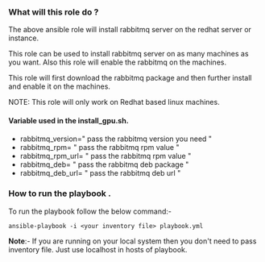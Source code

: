 ### What will this role do ?

The above ansible role will install rabbitmq server on the redhat server or instance.

This role can be used to install rabbitmq server on as many machines as you want. Also this role will enable the rabbitmq on the machines.

This role will first download the rabbitmq package and then further install and enable it on the machines.

NOTE: This role will only work on Redhat based linux machines.

#### Variable used in the install_gpu.sh.

- rabbitmq_version=" pass the rabbitmq version you need "
- rabbitmq_rpm= " pass the rabbitmq rpm value "
- rabbitmq_rpm_url= " pass the rabbitmq rpm value "
- rabbitmq_deb= " pass the rabbitmq deb package  "
- rabbitmq_deb_url= " pass the rabbitmq deb url "


### How to run the playbook .

To run the playbook follow the below command:-

`ansible-playbook -i <your inventory file> playbook.yml`

**Note**:-  If you are running on your local system then you don't need to pass inventory file. Just use localhost in hosts of playbook. 
